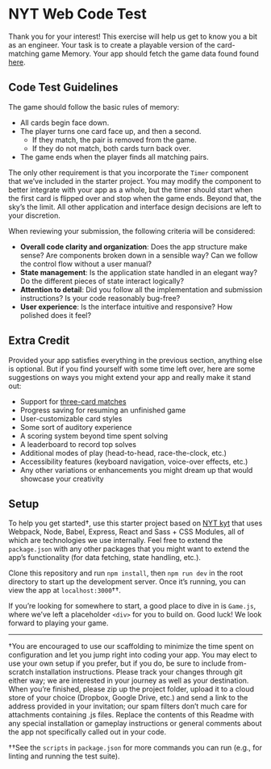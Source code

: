 # NYT Web Code Test

Thank you for your interest! This exercise will help us
get to know you a bit as an engineer. Your task is to create a playable version
of the card-matching game Memory. Your app should fetch the game data found
found [here](https://web-code-test-dot-nyt-games-prd.appspot.com/cards.json).

## Code Test Guidelines

The game should follow the basic rules of memory:

* All cards begin face down.
* The player turns one card face up, and then a second.
  * If they match, the pair is removed from the game.
  * If they do not match, both cards turn back over.
* The game ends when the player finds all matching pairs.

The only other requirement is that you incorporate the `Timer` component that
we’ve included in the starter project. You may modify the component to better
integrate with your app as a whole, but the timer should start when the first
card is flipped over and stop when the game ends. Beyond that, the sky’s the
limit. All other application and interface design decisions are left to your
discretion.

When reviewing your submission, the following criteria will be considered:

* **Overall code clarity and organization**: Does the app structure make sense?
  Are components broken down in a sensible way? Can we follow the control flow
  without a user manual?
* **State management**: Is the application state handled in an elegant way? Do
  the different pieces of state interact logically?
* **Attention to detail**: Did you follow all the implementation and submission
  instructions? Is your code reasonably bug-free?
* **User experience**: Is the interface intuitive and responsive? How polished
  does it feel?

## Extra Credit

Provided your app satisfies everything in the previous section, anything else is
optional. But if you find yourself with some time left over, here are some
suggestions on ways you might extend your app and really make it stand out:

* Support for
  [three-card matches](https://web-code-test-dot-nyt-games-prd.appspot.com/triples.json)
* Progress saving for resuming an unfinished game
* User-customizable card styles
* Some sort of auditory experience
* A scoring system beyond time spent solving
* A leaderboard to record top solves
* Additional modes of play (head-to-head, race-the-clock, etc.)
* Accessibility features (keyboard navigation, voice-over effects, etc.)
* Any other variations or enhancements you might dream up that would showcase
  your creativity

## Setup

To help you get started†, use this starter project based on
[NYT kyt](https://github.com/NYTimes/kyt) that uses Webpack, Node, Babel,
Express, React and Sass + CSS Modules, all of which are technologies we use
internally. Feel free to extend the `package.json` with any other packages that
you might want to extend the app’s functionality (for data fetching, state
handling, etc.).

Clone this repository and run `npm install`, then `npm run dev` in the root
directory to start up the development server. Once it’s running, you can view
the app at `localhost:3000`††.

If you’re looking for somewhere to start, a good place to dive in is `Game.js`,
where we’ve left a placeholder `<div>` for you to build on. Good luck! We look
forward to playing your game.

---

†You are encouraged to use our scaffolding to minimize the time spent on
configuration and let you jump right into coding your app. You may elect to use
your own setup if you prefer, but if you do, be sure to include from-scratch
installation instructions. Please track your changes through git either way; we
are interested in your journey as well as your destination. When you’re
finished, please zip up the project folder, upload it to a cloud store of your
choice (Dropbox, Google Drive, etc.) and send a link to the address provided in
your invitation; our spam filters don’t much care for attachments containing .js
files. Replace the contents of this Readme with any special installation or
gameplay instructions or general comments about the app not specifically called
out in your code.

††See the `scripts` in `package.json` for more commands you can run (e.g., for
linting and running the test suite).
